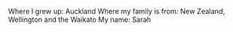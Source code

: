 Where I grew up: Auckland
Where my family is from: New Zealand, Wellington and the Waikato
My name: Sarah

